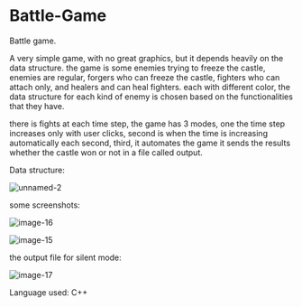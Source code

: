 # Battle-Game
Battle game.

A very simple game, with no great graphics, but it depends heavily on the data structure. the game is some enemies trying to freeze the castle, enemies are regular, forgers who can freeze the castle, fighters who can attach only, and healers and can heal fighters. each with different color, the data structure for each kind of enemy is chosen based on the functionalities that they have.

there is fights at each time step, the game has 3 modes, one the time step increases only with user clicks, second is when the time is increasing automatically each second, third, it automates the game it sends the results whether the castle won or not in a file called output.

Data structure:


![unnamed-2](https://user-images.githubusercontent.com/69484554/129361858-5cac3386-c4b5-4c5a-885b-ef7e2f90e245.png)


some screenshots:

![image-16](https://user-images.githubusercontent.com/69484554/129361937-0b16ce2c-be19-44de-a2ec-4c90aacc2e96.png)


![image-15](https://user-images.githubusercontent.com/69484554/129361945-a1af20ac-22a5-433e-8b85-1d2868d21bd7.png)

the output file for silent mode:

![image-17](https://user-images.githubusercontent.com/69484554/129361999-43caa204-c7fc-4f30-b598-ad50fd53b0b5.png)



Language used: C++
